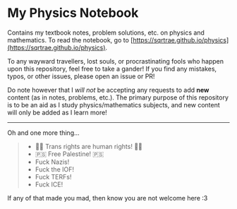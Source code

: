 # My Physics Notebook

Contains my textbook notes, problem solutions, etc. on physics and mathematics.
To read the notebook, go to [https://sqrtrae.github.io/physics](https://sqrtrae.github.io/physics).

To any wayward travellers, lost souls, or procrastinating fools who happen upon this repository, feel free to take a gander!
If you find any mistakes, typos, or other issues, please open an issue or PR!

Do note however that I _will not_ be accepting any requests to add **new** content (as in notes, problems, etc.).
The primary purpose of this repository is to be an aid as I study physics/mathematics subjects, and new content will only be added as I learn more!

---

Oh and one more thing...

> - 🏳️‍⚧️ Trans rights are human rights! 🏳️‍⚧️
> - 🇵🇸 Free Palestine! 🇵🇸
> - Fuck Nazis!
> - Fuck the IOF!
> - Fuck TERFs!
> - Fuck ICE!

If any of that made you mad, then know you are not welcome here :3
